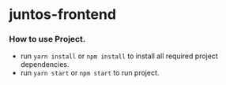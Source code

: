 # juntos-frontend

### How to use Project.

- run `yarn install` or `npm install` to install all required project dependencies.
- run `yarn start` or `npm start` to run project.